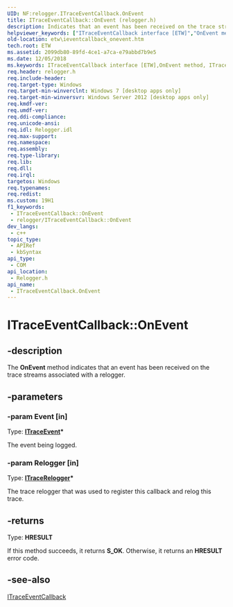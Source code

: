 ```yaml
---
UID: NF:relogger.ITraceEventCallback.OnEvent
title: ITraceEventCallback::OnEvent (relogger.h)
description: Indicates that an event has been received on the trace streams associated with a relogger.
helpviewer_keywords: ["ITraceEventCallback interface [ETW]","OnEvent method","ITraceEventCallback.OnEvent","ITraceEventCallback::OnEvent","OnEvent","OnEvent method [ETW]","OnEvent method [ETW]","ITraceEventCallback interface","etw.ieventcallback_onevent","relogger/ITraceEventCallback::OnEvent"]
old-location: etw\ieventcallback_onevent.htm
tech.root: ETW
ms.assetid: 2099db80-89fd-4ce1-a7ca-e79abbd7b9e5
ms.date: 12/05/2018
ms.keywords: ITraceEventCallback interface [ETW],OnEvent method, ITraceEventCallback.OnEvent, ITraceEventCallback::OnEvent, OnEvent, OnEvent method [ETW], OnEvent method [ETW],ITraceEventCallback interface, etw.ieventcallback_onevent, relogger/ITraceEventCallback::OnEvent
req.header: relogger.h
req.include-header: 
req.target-type: Windows
req.target-min-winverclnt: Windows 7 [desktop apps only]
req.target-min-winversvr: Windows Server 2012 [desktop apps only]
req.kmdf-ver: 
req.umdf-ver: 
req.ddi-compliance: 
req.unicode-ansi: 
req.idl: Relogger.idl
req.max-support: 
req.namespace: 
req.assembly: 
req.type-library: 
req.lib: 
req.dll: 
req.irql: 
targetos: Windows
req.typenames: 
req.redist: 
ms.custom: 19H1
f1_keywords:
 - ITraceEventCallback::OnEvent
 - relogger/ITraceEventCallback::OnEvent
dev_langs:
 - c++
topic_type:
 - APIRef
 - kbSyntax
api_type:
 - COM
api_location:
 - Relogger.h
api_name:
 - ITraceEventCallback.OnEvent
---
```


# ITraceEventCallback::OnEvent


## -description

The <b>OnEvent</b> method indicates that an event has been received on the trace streams associated with a relogger.

## -parameters

### -param Event [in]

Type: <b><a href="https://docs.microsoft.com/windows/desktop/api/relogger/nn-relogger-itraceevent">ITraceEvent</a>*</b>

The event being logged.

### -param Relogger [in]

Type: <b><a href="https://docs.microsoft.com/windows/desktop/api/relogger/nn-relogger-itracerelogger">ITraceRelogger</a>*</b>

The trace relogger that was used to register this callback and relog this trace.

## -returns

Type: <b>HRESULT</b>

If this method succeeds, it returns <b xmlns:loc="http://microsoft.com/wdcml/l10n">S_OK</b>. Otherwise, it returns an <b xmlns:loc="http://microsoft.com/wdcml/l10n">HRESULT</b> error code.

## -see-also

<a href="https://docs.microsoft.com/windows/desktop/api/relogger/nn-relogger-itraceeventcallback">ITraceEventCallback</a>

